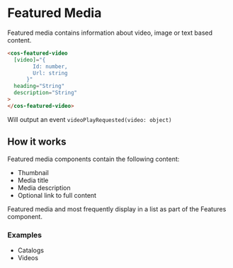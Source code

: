# Featured Media

Featured media contains information about video, image or text based content.

```html
<cos-featured-video
  [video]="{
        Id: number,
        Url: string
      }"
  heading="String"
  description="String"
>
</cos-featured-video>
```

Will output an event `videoPlayRequested(video: object)`

## How it works

Featured media components contain the following content:

- Thumbnail
- Media title
- Media description
- Optional link to full content

Featured media and most frequently display in a list as part of the Features component.

### Examples

- Catalogs
- Videos
